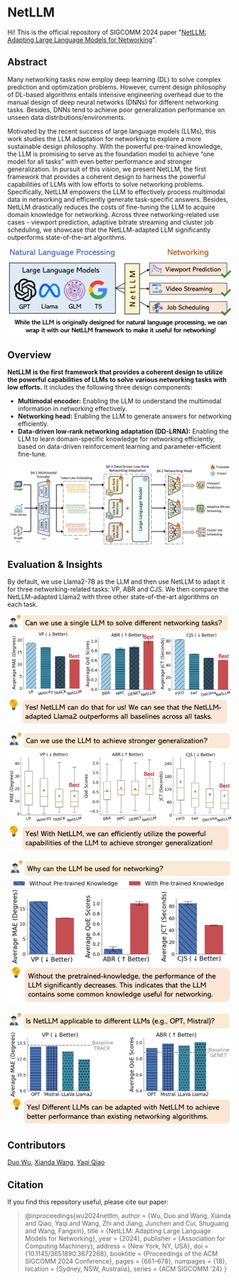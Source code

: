 # NetLLM

Hi! This is the official repository of SIGCOMM 2024 paper "[NetLLM: Adapting Large Language Models for Networking](https://arxiv.org/abs/2402.02338)".

## Abstract

Many networking tasks now employ deep learning (DL) to solve complex prediction and optimization problems. However, current design philosophy of DL-based algorithms entails intensive engineering overhead due to the manual design of deep neural networks (DNNs) for different networking tasks. Besides, DNNs tend to achieve poor generalization performance on unseen data distributions/environments. 

Motivated by the recent success of large language models (LLMs), this work studies the LLM adaptation for networking to explore a more sustainable design philosophy. With the powerful pre-trained knowledge, the LLM is promising to serve as the foundation model to achieve “one model for all tasks” with even better performance and stronger generalization. In pursuit of this vision, we present NetLLM, the first framework that provides a coherent design to harness the powerful capabilities of LLMs with low efforts to solve networking problems. Specifically, NetLLM empowers the LLM to effectively process multimodal data in networking and efficiently generate task-specific answers. Besides, NetLLM drastically reduces the costs of fine-tuning the LLM to acquire domain knowledge for networking. Across three networking-related use cases - viewport prediction, adaptive bitrate streaming and cluster job scheduling, we showcase that the NetLLM-adapted LLM significantly outperforms state-of-the-art algorithms.

![netllm](images/netllm.png)

## Overview

**NetLLM** **is the first framework that provides a coherent design to utilize the powerful capabilities of LLMs to solve various networking tasks with low efforts.** It includes the following three design components:

- **Multimodal encoder:** Enabling the LLM to understand the multimodal information in networking effectively.
- **Networking head:** Enabling the LLM to generate answers for networking efficiently.
- **Data-driven low-rank networking adaptation (DD-LRNA):** Enabling the LLM to learn domain-specific knowledge for networking efficiently, based on data-driven reinforcement learning and parameter-efficient fine-tune.

![framework](images/framework.png)

## Evaluation & Insights

By default, we use Llama2-7B as the LLM and then use NetLLM to adapt it for three networking-related tasks: VP, ABR and CJS. We then compare the NetLLM-adapted Llama2 with three other state-of-the-art algorithms on each task. 

![1](images/1.png)

![2](images/2.png)

![3](images/3.png)

![4](images/4.png)

## Contributors

[Duo Wu](https://duowuyms.github.io/), [Xianda Wang](https://github.com/wangxiandabetter), [Yaqi Qiao](https://github.com/qyqyq77)

## Citation

If you find this repository useful, please cite our paper:

> @inproceedings{wu2024netllm,
>       author = {Wu, Duo and Wang, Xianda and Qiao, Yaqi and Wang, Zhi and Jiang, Junchen and Cui, Shuguang and Wang, Fangxin},
>       title = {NetLLM: Adapting Large Language Models for Networking},
>       year = {2024},
>       publisher = {Association for Computing Machinery},
>       address = {New York, NY, USA},
>       doi = {10.1145/3651890.3672268},
>       booktitle = {Proceedings of the ACM SIGCOMM 2024 Conference},
>       pages = {661–678},
>       numpages = {18},
>       location = {Sydney, NSW, Australia},
>       series = {ACM SIGCOMM '24}
> }